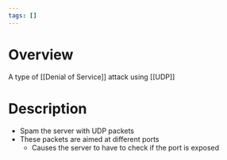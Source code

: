 ```yaml
---
tags: []
---
```

# Overview
A type of [[Denial of Service]] attack using [[UDP]]

# Description
- Spam the server with UDP packets
- These packets are aimed at different ports
	- Causes the server to have to check if the port is exposed